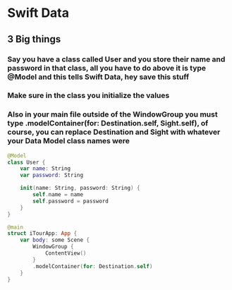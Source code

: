 # Swift Data

## 3 Big things 

### Say you have a class called User and you store their name and password in that class, all you have to do above it is type @Model and this tells Swift Data, hey save this stuff
### Make sure in the class you initialize the values
### Also in your main file outside of the WindowGroup you must type  .modelContainer(for: Destination.self, Sight.self), of course, you can replace Destination and  Sight with whatever your Data Model class names were

```swift
@Model
class User {
    var name: String
    var password: String

    init(name: String, password: String) {
        self.name = name
        self.password = password
    }
}


```

```swift
@main
struct iTourApp: App {
    var body: some Scene {
        WindowGroup {
            ContentView()
        }
        .modelContainer(for: Destination.self)
    }
}
